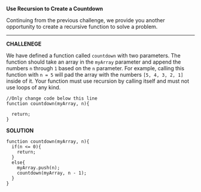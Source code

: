 **Use Recursion to Create a Countdown**

Continuing from the previous challenge, we provide you another opportunity to create a recursive function to solve a problem.


---------------------

**CHALLENEGE**

We have defined a function called `countdown` with two parameters. The function should take an array in the `myArray` parameter and append the numbers `n` through `1` based on the `n` parameter.
For example, calling this function with `n = 5` will pad the array with the numbers `[5, 4, 3, 2, 1]` inside of it. Your function must use recursion by calling itself and must not use loops of any kind.

```
//Only change code below this line
function countdown(myArray, n){
  
  return;
}

```

**SOLUTION**

```
function countdown(myArray, n){
  if(n <= 0){
    return;
  }
  else{
    myArray.push(n);
    countdown(myArray, n - 1);
  }
}
```
